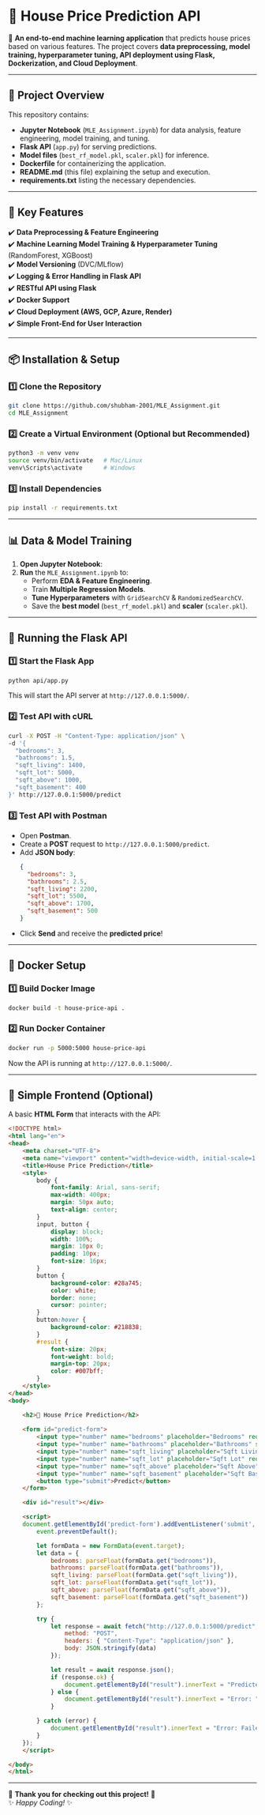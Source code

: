 # **🏡 House Price Prediction API**



📢 **An end-to-end machine learning application** that predicts house prices based on various features. The project covers **data preprocessing, model training, hyperparameter tuning, API deployment using Flask, Dockerization, and Cloud Deployment**.  

---

## 📌 **Project Overview**
This repository contains:
- **Jupyter Notebook** (`MLE_Assignment.ipynb`) for data analysis, feature engineering, model training, and tuning.
- **Flask API** (`app.py`) for serving predictions.
- **Model files** (`best_rf_model.pkl`, `scaler.pkl`) for inference.
- **Dockerfile** for containerizing the application.
- **README.md** (this file) explaining the setup and execution.
- **requirements.txt** listing the necessary dependencies.

---

## 🎯 **Key Features**
✔️ **Data Preprocessing & Feature Engineering**  
✔️ **Machine Learning Model Training & Hyperparameter Tuning** (RandomForest, XGBoost)  
✔️ **Model Versioning** (DVC/MLflow)  
✔️ **Logging & Error Handling in Flask API**  
✔️ **RESTful API using Flask**  
✔️ **Docker Support**  
✔️ **Cloud Deployment (AWS, GCP, Azure, Render)**  
✔️ **Simple Front-End for User Interaction**  

---

## 📦 **Installation & Setup**
### **1️⃣ Clone the Repository**
```bash
git clone https://github.com/shubham-2001/MLE_Assignment.git
cd MLE_Assignment
```

### **2️⃣ Create a Virtual Environment (Optional but Recommended)**
```bash
python3 -m venv venv
source venv/bin/activate   # Mac/Linux
venv\Scripts\activate      # Windows
```

### **3️⃣ Install Dependencies**
```bash
pip install -r requirements.txt
```

---

## 📊 **Data & Model Training**
1. **Open Jupyter Notebook**:
2. **Run** the `MLE_Assignment.ipynb` to:
   - Perform **EDA & Feature Engineering**.
   - Train **Multiple Regression Models**.
   - **Tune Hyperparameters** with `GridSearchCV` & `RandomizedSearchCV`.
   - Save the **best model** (`best_rf_model.pkl`) and **scaler** (`scaler.pkl`).

---

## 🚀 **Running the Flask API**
### **1️⃣ Start the Flask App**
```bash
python api/app.py
```
This will start the API server at `http://127.0.0.1:5000/`.

### **2️⃣ Test API with cURL**
```bash
curl -X POST -H "Content-Type: application/json" \
-d '{
  "bedrooms": 3,
  "bathrooms": 1.5,
  "sqft_living": 1400,
  "sqft_lot": 5000,
  "sqft_above": 1000,
  "sqft_basement": 400
}' http://127.0.0.1:5000/predict
```

### **3️⃣ Test API with Postman**
- Open **Postman**.
- Create a **POST** request to `http://127.0.0.1:5000/predict`.
- Add **JSON body**:
  ```json
  {
    "bedrooms": 3,
    "bathrooms": 2.5,
    "sqft_living": 2200,
    "sqft_lot": 5500,
    "sqft_above": 1700,
    "sqft_basement": 500
  }
  ```
- Click **Send** and receive the **predicted price**!

---

## 🐳 **Docker Setup**
### **1️⃣ Build Docker Image**
```bash
docker build -t house-price-api .
```

### **2️⃣ Run Docker Container**
```bash
docker run -p 5000:5000 house-price-api
```
Now the API is running at `http://127.0.0.1:5000/`.

---
## 🎨 **Simple Frontend (Optional)**
A basic **HTML Form** that interacts with the API:
```html
<!DOCTYPE html>
<html lang="en">
<head>
    <meta charset="UTF-8">
    <meta name="viewport" content="width=device-width, initial-scale=1.0">
    <title>House Price Prediction</title>
    <style>
        body {
            font-family: Arial, sans-serif;
            max-width: 400px;
            margin: 50px auto;
            text-align: center;
        }
        input, button {
            display: block;
            width: 100%;
            margin: 10px 0;
            padding: 10px;
            font-size: 16px;
        }
        button {
            background-color: #28a745;
            color: white;
            border: none;
            cursor: pointer;
        }
        button:hover {
            background-color: #218838;
        }
        #result {
            font-size: 20px;
            font-weight: bold;
            margin-top: 20px;
            color: #007bff;
        }
    </style>
</head>
<body>

    <h2>🏡 House Price Prediction</h2>
    
    <form id="predict-form">
        <input type="number" name="bedrooms" placeholder="Bedrooms" required>
        <input type="number" name="bathrooms" placeholder="Bathrooms" step="0.5" required>
        <input type="number" name="sqft_living" placeholder="Sqft Living" required>
        <input type="number" name="sqft_lot" placeholder="Sqft Lot" required>
        <input type="number" name="sqft_above" placeholder="Sqft Above" required>
        <input type="number" name="sqft_basement" placeholder="Sqft Basement" required>
        <button type="submit">Predict</button>
    </form>

    <div id="result"></div>

    <script>
    document.getElementById('predict-form').addEventListener('submit', async function(event) {
        event.preventDefault();

        let formData = new FormData(event.target);
        let data = {
            bedrooms: parseFloat(formData.get("bedrooms")),
            bathrooms: parseFloat(formData.get("bathrooms")),
            sqft_living: parseFloat(formData.get("sqft_living")),
            sqft_lot: parseFloat(formData.get("sqft_lot")),
            sqft_above: parseFloat(formData.get("sqft_above")),
            sqft_basement: parseFloat(formData.get("sqft_basement"))
        };

        try {
            let response = await fetch("http://127.0.0.1:5000/predict", {
                method: "POST",
                headers: { "Content-Type": "application/json" },
                body: JSON.stringify(data)
            });

            let result = await response.json();
            if (response.ok) {
                document.getElementById("result").innerText = "Predicted Price: $" + result.predicted_price.toLocaleString();
            } else {
                document.getElementById("result").innerText = "Error: " + (result.error || "Something went wrong.");
            }

        } catch (error) {
            document.getElementById("result").innerText = "Error: Failed to connect to the server.";
        }
    });
    </script>

</body>
</html>
```

---


🚀 **Thank you for checking out this project!** 🚀  
✨ *Happy Coding!* ✨
